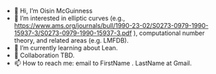 - 👋 Hi, I’m Oisin McGuinness
- 👀 I’m interested in elliptic curves (e.g., https://www.ams.org/journals/bull/1990-23-02/S0273-0979-1990-15937-3/S0273-0979-1990-15937-3.pdf ), computational number theory, and related areas (e.g. LMFDB).
- 🌱 I’m currently learning about Lean.
- 💞️ Collaboration TBD.
- 📫 How to reach me: email to FirstName . LastName at Gmail.

<!---
OisinMcGuinness/OisinMcGuinness is a ✨ special ✨ repository because its `README.md` (this file) appears on your GitHub profile.
You can click the Preview link to take a look at your changes.
--->
